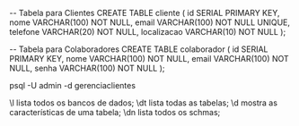 -- Tabela para Clientes
CREATE TABLE cliente (
  id SERIAL PRIMARY KEY,
  nome VARCHAR(100) NOT NULL,
  email VARCHAR(100) NOT NULL UNIQUE,
  telefone VARCHAR(20) NOT NULL,
  localizacao VARCHAR(10) NOT NULL
);

-- Tabela para Colaboradores
CREATE TABLE colaborador (
  id SERIAL PRIMARY KEY,
  nome VARCHAR(100) NOT NULL,
  email VARCHAR(100) NOT NULL,
  senha VARCHAR(100) NOT NULL
);

psql -U admin -d gerenciaclientes

\l lista todos os bancos de dados;
\dt lista todas as tabelas;
\d mostra as características de uma tabela;
\dn lista todos os schmas;